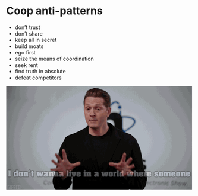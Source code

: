 # Coop anti-patterns

* don’t trust
* don’t share
* keep all in secret
* build moats
* ego first
* seize the means of coordination
* seek rent
* find truth in absolute
* defeat competitors



![](../.gitbook/assets/giphy-3.gif)

